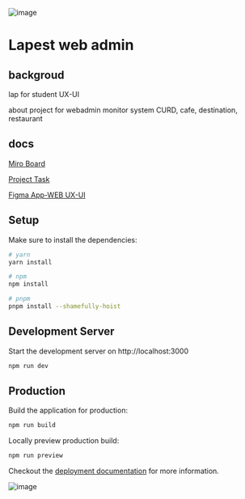 ![image](https://avatars.githubusercontent.com/u/114473458?s=60&v=4)

# Lapest web admin

## backgroud 

lap for student UX-UI 

about project for webadmin monitor system CURD, cafe, destination, restaurant

## docs


[Miro Board](https://miro.com/welcomeonboard/dzJ5cks1UjBDaDdQNUhOQWl0Q1JoOTdLQkJ1eEhHU3QzZFEzNVdyaEJTYWQySUxpcXJCWDJGa3BGV2dGT2ZURnwzMDc0NDU3MzY0OTg3MjQxMDQyfDI=?share_link_id=925977835949)


[Project Task](https://github.com/orgs/lapest/projects/1)

[Figma App-WEB UX-UI ](https://www.figma.com/team_invite/redeem/cgPGTzXG0NJKXvuaG1svSJ)




## Setup

Make sure to install the dependencies:

```bash
# yarn
yarn install

# npm
npm install

# pnpm
pnpm install --shamefully-hoist
```

## Development Server

Start the development server on http://localhost:3000

```bash
npm run dev
```

## Production

Build the application for production:

```bash
npm run build
```

Locally preview production build:

```bash
npm run preview
```

Checkout the [deployment documentation](https://v3.nuxtjs.org/guide/deploy/presets) for more information.


![image](https://user-images.githubusercontent.com/18229355/193442151-e3216e4c-54e9-45ef-ad09-646ceedadb0f.png)

